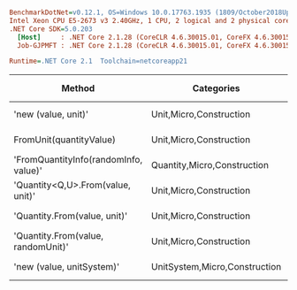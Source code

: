 ``` ini

BenchmarkDotNet=v0.12.1, OS=Windows 10.0.17763.1935 (1809/October2018Update/Redstone5), VM=Hyper-V
Intel Xeon CPU E5-2673 v3 2.40GHz, 1 CPU, 2 logical and 2 physical cores
.NET Core SDK=5.0.203
  [Host]     : .NET Core 2.1.28 (CoreCLR 4.6.30015.01, CoreFX 4.6.30015.01), X64 RyuJIT
  Job-GJPMFT : .NET Core 2.1.28 (CoreCLR 4.6.30015.01, CoreFX 4.6.30015.01), X64 RyuJIT

Runtime=.NET Core 2.1  Toolchain=netcoreapp21  

```
|                                Method |                    Categories |      Mean |    Error |   StdDev |   StdErr |       Min |       Max |    Median | Ratio | MannWhitney(5%) | RatioSD |  Gen 0 | Gen 1 | Gen 2 | Allocated |
|-------------------------------------- |------------------------------ |----------:|---------:|---------:|---------:|----------:|----------:|----------:|------:|---------------- |--------:|-------:|------:|------:|----------:|
|                   &#39;new (value, unit)&#39; |       Unit,Micro,Construction |  15.80 ns | 0.175 ns | 0.164 ns | 0.042 ns |  15.53 ns |  16.13 ns |  15.78 ns |  1.00 |            Base |    0.00 |      - |     - |     - |         - |
|               FromUnit(quantityValue) |       Unit,Micro,Construction |  34.16 ns | 0.354 ns | 0.331 ns | 0.086 ns |  33.64 ns |  34.86 ns |  34.12 ns |  2.16 |          Slower |    0.03 |      - |     - |     - |         - |
| &#39;FromQuantityInfo(randomInfo, value)&#39; |   Quantity,Micro,Construction |  66.82 ns | 1.321 ns | 1.718 ns | 0.351 ns |  64.00 ns |  69.96 ns |  66.84 ns |  4.23 |          Slower |    0.12 | 0.0050 |     - |     - |      32 B |
|     &#39;Quantity&lt;Q,U&gt;.From(value, unit)&#39; |       Unit,Micro,Construction |  97.61 ns | 1.426 ns | 1.334 ns | 0.344 ns |  95.11 ns |  99.59 ns |  97.67 ns |  6.18 |          Slower |    0.10 | 0.0085 |     - |     - |      56 B |
|          &#39;Quantity.From(value, unit)&#39; |       Unit,Micro,Construction | 104.98 ns | 2.075 ns | 2.306 ns | 0.529 ns | 100.94 ns | 108.61 ns | 105.14 ns |  6.67 |          Slower |    0.15 | 0.0047 |     - |     - |      32 B |
|    &#39;Quantity.From(value, randomUnit)&#39; |       Unit,Micro,Construction | 141.21 ns | 2.350 ns | 2.198 ns | 0.568 ns | 137.60 ns | 144.98 ns | 140.25 ns |  8.94 |          Slower |    0.16 | 0.0047 |     - |     - |      32 B |
|             &#39;new (value, unitSystem)&#39; | UnitSystem,Micro,Construction | 589.35 ns | 8.446 ns | 7.487 ns | 2.001 ns | 576.10 ns | 603.08 ns | 588.69 ns | 37.36 |          Slower |    0.44 | 0.0288 |     - |     - |     192 B |
